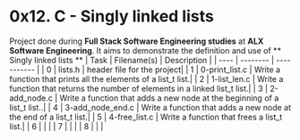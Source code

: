 # 0x12. C - Singly linked lists
 Project done during **Full Stack Software Engineering studies** at **ALX Software Engineering**. It aims to demonstrate the definition and use of ** Singly linked lists **
| Task | Filename(s) | Description |
| ---- | -------- | ----------- |
| 0 | lists.h | header file for the project|
| 1 | 0-print_list.c | Write a function that prints all the elements of a list_t list.|
| 2 | 1-list_len.c | Write a function that returns the number of elements in a linked list_t list.|
| 3 | 2-add_node.c | Write a function that adds a new node at the beginning of a list_t list..|
| 4 | 3-add_node_end.c | Write a function that adds a new node at the end of a list_t list.|
| 5 | 4-free_list.c | Write a function that frees a list_t list.|
| 6 |  | |
| 7 |  | |
| 8 |  | |
